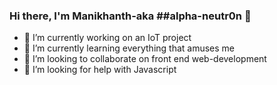 ### Hi there, I'm Manikhanth-aka ##alpha-neutr0n 👋


- 🔭 I’m currently working on an IoT project
- 🌱 I’m currently learning everything that amuses me
- 👯 I’m looking to collaborate on front end web-development
- 🤔 I’m looking for help with Javascript


